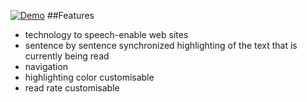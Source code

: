 [![Demo](http://img.youtube.com/vi/7rLF_xPrLdU/0.jpg)](https://www.youtube.com/embed/7rLF_xPrLdU?rel=0&autoplay=1 "Demo")
##Features
* technology to speech-enable web sites
* sentence by sentence synchronized highlighting of the text that is currently being read
* navigation
* highlighting color customisable
* read rate customisable
